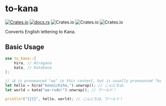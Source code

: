 # to-kana
[![Crates.io](https://img.shields.io/crates/v/to-kana)](https://crates.io/crates/to-kana)
[![docs.rs](https://docs.rs/to-kana/badge.svg)](https://docs.rs/to-kana/)
![Crates.io](https://img.shields.io/crates/d/to-kana)
![Crates.io](https://img.shields.io/crates/dv/to-kana)
![Crates.io](https://img.shields.io/crates/l/to-kana)

Converts English lettering to Kana.

## Basic Usage
```rust
use to_kana::{
    hira, // Hiragana
    kata, // Katakana
};

// は is pronounced "wa" in this context, but is usually pronounced "ha"
let hello = hira("konnichiha,").unwrap(); // こんにちは、
let world = kata("wa-rudo!").unwrap(); // ワールド！

println!("{}{}", hello, world); // こんにちは、ワールド！
```
